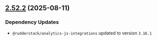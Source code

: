 ## [2.52.2](https://github.com/rudderlabs/rudder-sdk-js/compare/rudder-sdk-js@2.52.1...rudder-sdk-js@2.52.2) (2025-08-11)

### Dependency Updates

* `@rudderstack/analytics-js-integrations` updated to version `3.16.1`
